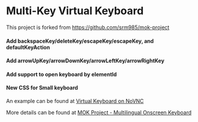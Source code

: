 # Multi-Key Virtual Keyboard

This project is forked from https://github.com/srm985/mok-project

#### Add backspaceKey/deleteKey/escapeKey/escapeKey, and defaultKeyAction
#### Add arrowUpKey/arrowDownKey/arrowLeftKey/arrowRightKey
#### Add support to open keyboard by elementId
#### New CSS for Small keyboard

An example can be found at
[Virtual Keyboard on NoVNC](https://github.com/ustcweizhou/noVNC/blob/keyboard/vnc_lite.html)

More details can be found at
[MOK Project - Multilingual Onscreen Keyboard](https://github.com/srm985/mok-project)

